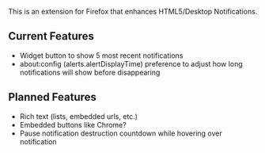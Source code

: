 This is an extension for Firefox that enhances HTML5/Desktop Notifications.

Current Features
---------
* Widget button to show 5 most recent notifications
* about:config (alerts.alertDisplayTime) preference to adjust how long notifications will show before disappearing

Planned Features
---------
* Rich text (lists, embedded urls, etc.)
* Embedded buttons like Chrome?
* Pause notification destruction countdown while hovering over notification